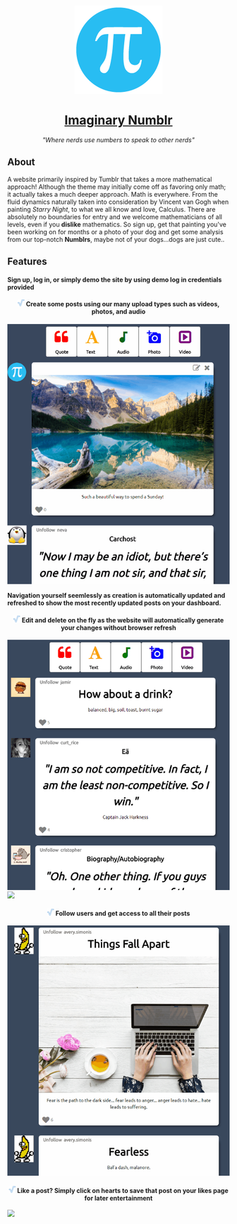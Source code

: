 <p align="center"> 
  
  <a href="https://imaginarynumblr.herokuapp.com/">
    <img src="https://github.com/MoistCode/ImaginaryNumblr/blob/master/app/assets/images/default_user.png">
  </a>
  
   <a href="https://imaginarynumblr.herokuapp.com/">
    <h1 align="center">Imaginary Numblr</h1>
  </a>
  
  <p align="center"><i>"Where nerds use numbers to speak to other nerds"</i></p>

  
  <h2>About</h2>
  
  <p>A website primarily inspired by Tumblr that takes a more mathematical approach! Although the theme may initially come off as favoring only math; it actually takes a much deeper approach. Math is everywhere. From the fluid dynamics naturally taken into consideration by Vincent van Gogh when painting <i>Starry Night</i>, to what we all know and love, Calculus. There are absolutely no boundaries for entry and we welcome mathematicians of all levels, even if you <b>dislike</b> mathematics. So sign up, get that painting you've been working on for months or a photo of your dog and get some analysis from our top-notch <b>Numblrs</b>, maybe not of your dogs...dogs are just cute..</p>
  
  <h2>Features</h2>

  <h4>Sign up, log in, or simply demo the site by using demo log in credentials provided<h4>
  
  <h4 align='center'>
    <img src="https://github.com/MoistCode/ImaginaryNumblr/blob/master/app/assets/images/favicon.png">
     Create some posts using our many upload types such as videos, photos, and audio
  <h4>
  <p align='center'>
    <img src="https://github.com/MoistCode/ImaginaryNumblr/blob/master/readme_gifs/Creation%20bar.gif">
  </p>
   <p>Navigation yourself seemlessly as creation is automatically updated and refreshed to show the most recently updated posts on your dashboard.<p>
  
  <h4 align='center'>
    <img src="https://github.com/MoistCode/ImaginaryNumblr/blob/master/app/assets/images/favicon.png">
    Edit and delete on the fly as the website will automatically generate your changes without browser refresh
  </h4>
  <img src="https://github.com/MoistCode/ImaginaryNumblr/blob/master/readme_gifs/edit%20delete.gif">
  <img src="https://github.com/MoistCode/ImaginaryNumblr/blob/master/readme_gifs/delete.gif">
  
  <h4 align='center'>
    <img src="https://github.com/MoistCode/ImaginaryNumblr/blob/master/app/assets/images/favicon.png">
    Follow users and get access to all their posts
  </h4>
  <img src="https://github.com/MoistCode/ImaginaryNumblr/blob/master/readme_gifs/unfollow.gif">  
  
  <h4 align='center'>
    <img src="https://github.com/MoistCode/ImaginaryNumblr/blob/master/app/assets/images/favicon.png">
    Like a post? Simply click on hearts to save that post on your likes page for later entertainment
  </h4>
  <img src="https://github.com/MoistCode/ImaginaryNumblr/blob/master/readme_gifs/like.gif">  

</p>  


